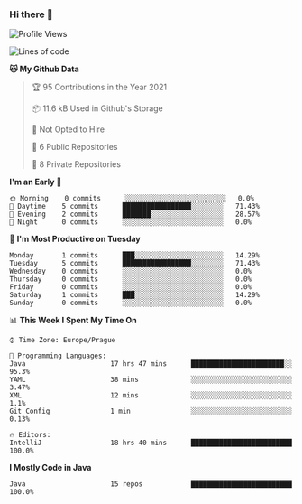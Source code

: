 ### Hi there 👋

<!--START_SECTION:waka-->
![Profile Views](http://img.shields.io/badge/Profile%20Views-16-blue)

![Lines of code](https://img.shields.io/badge/From%20Hello%20World%20I%27ve%20Written-44777%20lines%20of%20code-blue)

**🐱 My Github Data** 

> 🏆 95 Contributions in the Year 2021
 > 
> 📦 11.6 kB Used in Github's Storage 
 > 
> 🚫 Not Opted to Hire
 > 
> 📜 6 Public Repositories 
 > 
> 🔑 8 Private Repositories  
 > 
**I'm an Early 🐤** 

```text
🌞 Morning    0 commits      ░░░░░░░░░░░░░░░░░░░░░░░░░   0.0% 
🌆 Daytime    5 commits      █████████████████░░░░░░░░   71.43% 
🌃 Evening    2 commits      ███████░░░░░░░░░░░░░░░░░░   28.57% 
🌙 Night      0 commits      ░░░░░░░░░░░░░░░░░░░░░░░░░   0.0%

```
📅 **I'm Most Productive on Tuesday** 

```text
Monday       1 commits      ███░░░░░░░░░░░░░░░░░░░░░░   14.29% 
Tuesday      5 commits      █████████████████░░░░░░░░   71.43% 
Wednesday    0 commits      ░░░░░░░░░░░░░░░░░░░░░░░░░   0.0% 
Thursday     0 commits      ░░░░░░░░░░░░░░░░░░░░░░░░░   0.0% 
Friday       0 commits      ░░░░░░░░░░░░░░░░░░░░░░░░░   0.0% 
Saturday     1 commits      ███░░░░░░░░░░░░░░░░░░░░░░   14.29% 
Sunday       0 commits      ░░░░░░░░░░░░░░░░░░░░░░░░░   0.0%

```


📊 **This Week I Spent My Time On** 

```text
⌚︎ Time Zone: Europe/Prague

💬 Programming Languages: 
Java                     17 hrs 47 mins      ███████████████████████░░   95.3% 
YAML                     38 mins             ░░░░░░░░░░░░░░░░░░░░░░░░░   3.47% 
XML                      12 mins             ░░░░░░░░░░░░░░░░░░░░░░░░░   1.1% 
Git Config               1 min               ░░░░░░░░░░░░░░░░░░░░░░░░░   0.13%

🔥 Editors: 
IntelliJ                 18 hrs 40 mins      █████████████████████████   100.0%

```

**I Mostly Code in Java** 

```text
Java                     15 repos            █████████████████████████   100.0%

```



<!--END_SECTION:waka-->
